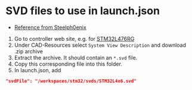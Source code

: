 # SVD files to use in launch.json
- [Reference from Steelph0enix](https://steelph0enix.github.io/posts/vscode-cubemx-setup/#configuring-the-peripheral-view)


1. Go to controller web site, e.g. for [STM32L476RG](https://www.st.com/en/microcontrollers-microprocessors/stm32l476rg.html)
2. Under CAD-Resources select `System View Description` and download .zip archive
3. Extract the archive. It should contain an `*.svd` file.
4. Copy this corresponding file into this folder.
5. In launch.json, add
  ```json
  "svdFile": "/workspaces/stm32/svds/STM32L4x6.svd"
  ```